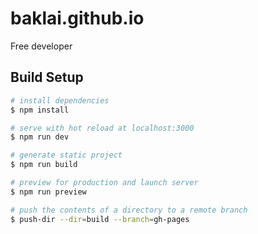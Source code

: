 # baklai.github.io

Free developer

## Build Setup

```bash
# install dependencies
$ npm install

# serve with hot reload at localhost:3000
$ npm run dev

# generate static project
$ npm run build

# preview for production and launch server
$ npm run preview

# push the contents of a directory to a remote branch
$ push-dir --dir=build --branch=gh-pages
```
